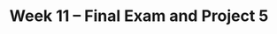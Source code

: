 ---
    title: Week 11 – Final Exam and Project 5
    weekNumber: 11
    days:
      - date: 2023-3-22
        events:
          "**EXAM**{: .label .label-exam } **Final Exam (11:30AM-2:30PM, in-person, location TBD)**":
      - date: 2023-3-23
        events:
          "**PROJ 5**{: .label .label-proj } **Model Building 🛠 (due 3/24, no slip days)**":
---
